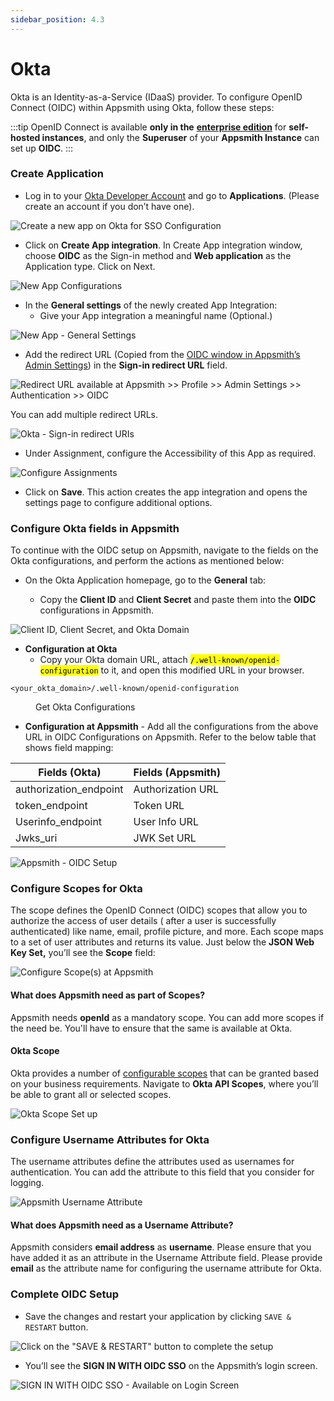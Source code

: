 ```yaml
---
sidebar_position: 4.3
---
```

# Okta

Okta is an Identity-as-a-Service (IDaaS) provider. To configure OpenID Connect (OIDC) within Appsmith using Okta, follow these steps:

:::tip
OpenID Connect is available **only in the** [**enterprise edition**](https://www.appsmith.com/pricing) for **self-hosted instances**, and only the **Superuser** of your **Appsmith Instance** can set up **OIDC**.
:::

### **Create Application**

* Log in to your [Okta Developer Account](https://developer.okta.com) and go to **Applications**. (Please create an account if you don’t have one).

![Create a new app on Okta for SSO Configuration](/img/Okta-Create-Application.png)

* Click on **Create App integration**. In Create App integration window, choose **OIDC** as the Sign-in method and **Web application** as the Application type. Click on Next.

![New App Configurations](/img/Okta-Create-App-Integration-Config.png)

* In the **General settings** of the newly created App Integration:
  * Give your App integration a meaningful name (Optional.)

![New App - General Settings](/img/Okta-General-Settings.png)

* Add the redirect URL (Copied from the [OIDC window in Appsmith’s Admin Settings](./#capture-redirect-url-for-sso-configuration)) in the **Sign-in redirect URL** field.

![Redirect URL available at Appsmith >> Profile >> Admin Settings >> Authentication >> OIDC](/img/Appsmith-Admin-Settings-Authentication-OIDC-RedirectURL.png)

You can add multiple redirect URLs.

![Okta - Sign-in redirect URIs](/img/Okta-Sign-in-redirect-URis.png)

* Under Assignment, configure the Accessibility of this App as required.

![Configure Assignments](/img/Okta-Assignments.png)

* Click on **Save**. This action creates the app integration and opens the settings page to configure additional options.

### Configure Okta fields in Appsmith

To continue with the OIDC setup on Appsmith, navigate to the fields on the Okta configurations, and perform the actions as mentioned below:

*   On the Okta Application homepage, go to the **General** tab:

    * Copy the **Client ID** and **Client Secret** and paste them into the **OIDC** configurations in Appsmith.



![Client ID, Client Secret, and Okta Domain](</img/Screenshot_2022-07-18_at_11.45.21_AM.png>)

* **Configuration at Okta**
  * Copy your Okta domain URL, attach <mark >`/.well-known/openid-configuration`</mark> to it, and open this modified URL in your browser.

```
<your_okta_domain>/.well-known/openid-configuration
```

<figure>
  <object data="https://www.youtube.com/embed/dgDhBUXKA6s?autoplay=0" width='860px' height='515px'></object> 
  <figcaption>Get Okta Configurations</figcaption>
</figure>

* **Configuration at Appsmith** - Add all the configurations from the above URL in OIDC Configurations on Appsmith. Refer to the below table that shows field mapping:

| **Fields (Okta)**       | **Fields (Appsmith)** |
| ----------------------- | --------------------- |
| authorization\_endpoint | Authorization URL     |
| token\_endpoint         | Token URL             |
| Userinfo\_endpoint      | User Info URL         |
| Jwks\_uri               | JWK Set URL           |

![Appsmith - OIDC Setup](/img/Appsmith-Admin-Settings-Authentication-OIDC-Setup.png)

### Configure Scopes for Okta

The scope defines the OpenID Connect (OIDC) scopes that allow you to authorize the access of user details ( after a user is successfully authenticated) like name, email, profile picture, and more. Each scope maps to a set of user attributes and returns its value. Just below the **JSON Web Key Set,** you’ll see the **Scope** field:

![Configure Scope(s) at Appsmith](/img/Appsmith-Scope-Field.png)

#### What does Appsmith need as part of Scopes?

Appsmith needs **openId** as a mandatory scope. You can add more scopes if the need be. You'll have to ensure that the same is available at Okta.

#### Okta Scope

Okta provides a number of [configurable scopes](https://developer.okta.com/docs/guides/implement-oauth-for-okta/main/) that can be granted based on your business requirements. Navigate to **Okta API Scopes**, where you’ll be able to grant all or selected scopes.

![Okta Scope Set up](/img/Okta-Scopes.png)

### Configure Username Attributes for Okta

The username attributes define the attributes used as usernames for authentication. You can add the attribute to this field that you consider for logging.

![Appsmith Username Attribute](/img/Appsmith-UsernameAttribute-Field.png)

#### What does Appsmith need as a Username Attribute?

Appsmith considers **email address** as **username**. Please ensure that you have added it as an attribute in the Username Attribute field. Please provide **email** as the attribute name for configuring the username attribute for Okta.

### Complete OIDC Setup

* Save the changes and restart your application by clicking `SAVE & RESTART` button.

![Click on the "SAVE & RESTART" button to complete the setup](/img/Appsmith-OIDC-Setup-Complete.png)

* You’ll see the **SIGN IN WITH OIDC SSO** on the Appsmith’s login screen.

![SIGN IN WITH OIDC SSO - Available on Login Screen](/img/Appsmith-SSO-OIDC-Available.png)
